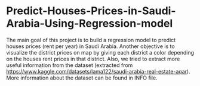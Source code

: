 # Predict-Houses-Prices-in-Saudi-Arabia-Using-Regression-model
The main goal of this project is to build a regression model to predict houses prices (rent per year) in Saudi Arabia.
Another objective is to visualize the district prices on map by giving each district a color depending on the houses rent prices in that district.
Also, we tried to extract more useful information from the dataset (extracted from https://www.kaggle.com/datasets/lama122/saudi-arabia-real-estate-aqar).
More information about the dataset can be found in INFO file.

